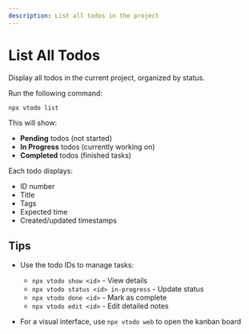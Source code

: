 ```yaml
---
description: List all todos in the project
---
```


# List All Todos

Display all todos in the current project, organized by status.

Run the following command:

```bash
npx vtodo list
```

This will show:
- **Pending** todos (not started)
- **In Progress** todos (currently working on)
- **Completed** todos (finished tasks)

Each todo displays:
- ID number
- Title
- Tags
- Expected time
- Created/updated timestamps

## Tips

- Use the todo IDs to manage tasks:
  - `npx vtodo show <id>` - View details
  - `npx vtodo status <id> in-progress` - Update status
  - `npx vtodo done <id>` - Mark as complete
  - `npx vtodo edit <id>` - Edit detailed notes

- For a visual interface, use `npx vtodo web` to open the kanban board
